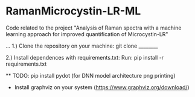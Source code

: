 # RamanMicrocystin-LR-ML
Code related to the project "Analysis of Raman spectra with a machine learning approach for improved quantification of Microcystin-LR"


...
1.) Clone the repository on your machine:
git clone ________

2.) Install dependences with requirements.txt:
Run: pip install -r requirements.txt

** TODO: pip install pydot (for DNN model architecture png printing)
- Install graphviz on your system (https://www.graphviz.org/download/)

